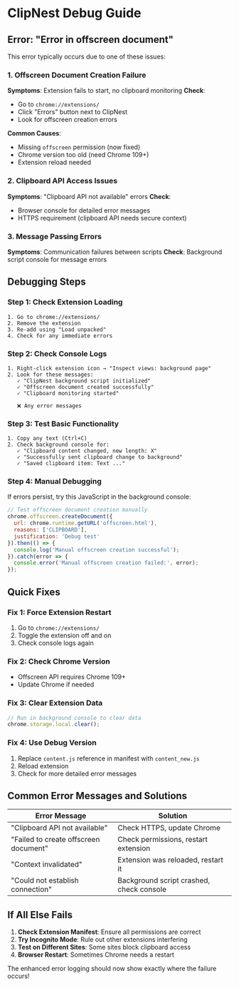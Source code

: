 # ClipNest Debug Guide

## Error: "Error in offscreen document"

This error typically occurs due to one of these issues:

### 1. **Offscreen Document Creation Failure**
**Symptoms**: Extension fails to start, no clipboard monitoring
**Check**: 
- Go to `chrome://extensions/`
- Click "Errors" button next to ClipNest
- Look for offscreen creation errors

**Common Causes**:
- Missing `offscreen` permission (now fixed)
- Chrome version too old (need Chrome 109+)
- Extension reload needed

### 2. **Clipboard API Access Issues**
**Symptoms**: "Clipboard API not available" errors
**Check**:
- Browser console for detailed error messages
- HTTPS requirement (clipboard API needs secure context)

### 3. **Message Passing Errors**
**Symptoms**: Communication failures between scripts
**Check**: Background script console for message errors

## Debugging Steps

### Step 1: Check Extension Loading
```
1. Go to chrome://extensions/
2. Remove the extension
3. Re-add using "Load unpacked"
4. Check for any immediate errors
```

### Step 2: Check Console Logs
```
1. Right-click extension icon → "Inspect views: background page"
2. Look for these messages:
   ✓ "ClipNest background script initialized"
   ✓ "Offscreen document created successfully"
   ✓ "Clipboard monitoring started"
   
   ❌ Any error messages
```

### Step 3: Test Basic Functionality
```
1. Copy any text (Ctrl+C)
2. Check background console for:
   ✓ "Clipboard content changed, new length: X"
   ✓ "Successfully sent clipboard change to background"
   ✓ "Saved clipboard item: Text ..."
```

### Step 4: Manual Debugging
If errors persist, try this JavaScript in the background console:

```javascript
// Test offscreen document creation manually
chrome.offscreen.createDocument({
  url: chrome.runtime.getURL('offscreen.html'),
  reasons: ['CLIPBOARD'],
  justification: 'Debug test'
}).then(() => {
  console.log('Manual offscreen creation successful');
}).catch(error => {
  console.error('Manual offscreen creation failed:', error);
});
```

## Quick Fixes

### Fix 1: Force Extension Restart
1. Go to `chrome://extensions/`
2. Toggle the extension off and on
3. Check console logs again

### Fix 2: Check Chrome Version
- Offscreen API requires Chrome 109+
- Update Chrome if needed

### Fix 3: Clear Extension Data
```javascript
// Run in background console to clear data
chrome.storage.local.clear();
```

### Fix 4: Use Debug Version
1. Replace `content.js` reference in manifest with `content_new.js`
2. Reload extension
3. Check for more detailed error messages

## Common Error Messages and Solutions

| Error Message | Solution |
|---------------|----------|
| "Clipboard API not available" | Check HTTPS, update Chrome |
| "Failed to create offscreen document" | Check permissions, restart extension |
| "Context invalidated" | Extension was reloaded, restart it |
| "Could not establish connection" | Background script crashed, check console |

## If All Else Fails

1. **Check Extension Manifest**: Ensure all permissions are correct
2. **Try Incognito Mode**: Rule out other extensions interfering
3. **Test on Different Sites**: Some sites block clipboard access
4. **Browser Restart**: Sometimes Chrome needs a restart

The enhanced error logging should now show exactly where the failure occurs!
